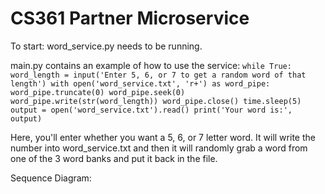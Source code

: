 # CS361 Partner Microservice

To start: word_service.py needs to be running. 

main.py contains an example of how to use the service: 
    `while True:
        word_length = input('Enter 5, 6, or 7 to get a random word of that length')
        with open('word_service.txt', 'r+') as word_pipe:
            word_pipe.truncate(0)
            word_pipe.seek(0)
            word_pipe.write(str(word_length))
            word_pipe.close()
            time.sleep(5)
        output = open('word_service.txt').read()
        print('Your word is:', output)`
 
Here, you'll enter whether you want a 5, 6, or 7 letter word. It will write the number into word_service.txt
and then it will randomly grab a word from one of the 3 word banks and put it back in the file. 

Sequence Diagram:
